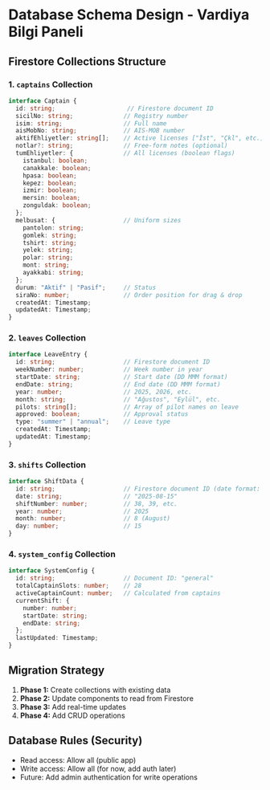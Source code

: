 # Database Schema Design - Vardiya Bilgi Paneli

## Firestore Collections Structure

### 1. `captains` Collection
```typescript
interface Captain {
  id: string;                    // Firestore document ID
  sicilNo: string;              // Registry number
  isim: string;                 // Full name
  aisMobNo: string;             // AIS-MOB number
  aktifEhliyetler: string[];    // Active licenses ["İst", "Çkl", etc.]
  notlar?: string;              // Free-form notes (optional)
  tumEhliyetler: {              // All licenses (boolean flags)
    istanbul: boolean;
    canakkale: boolean;
    hpasa: boolean;
    kepez: boolean;
    izmir: boolean;
    mersin: boolean;
    zonguldak: boolean;
  };
  melbusat: {                   // Uniform sizes
    pantolon: string;
    gomlek: string;
    tshirt: string;
    yelek: string;
    polar: string;
    mont: string;
    ayakkabi: string;
  };
  durum: "Aktif" | "Pasif";     // Status
  siraNo: number;               // Order position for drag & drop
  createdAt: Timestamp;
  updatedAt: Timestamp;
}
```

### 2. `leaves` Collection  
```typescript
interface LeaveEntry {
  id: string;                   // Firestore document ID
  weekNumber: number;           // Week number in year
  startDate: string;            // Start date (DD MMM format)
  endDate: string;              // End date (DD MMM format)
  year: number;                 // 2025, 2026, etc.
  month: string;                // "Ağustos", "Eylül", etc.
  pilots: string[];             // Array of pilot names on leave
  approved: boolean;            // Approval status
  type: "summer" | "annual";    // Leave type
  createdAt: Timestamp;
  updatedAt: Timestamp;
}
```

### 3. `shifts` Collection
```typescript
interface ShiftData {
  id: string;                   // Firestore document ID (date format: YYYY-MM-DD)
  date: string;                 // "2025-08-15"
  shiftNumber: number;          // 38, 39, etc.
  year: number;                 // 2025
  month: number;                // 8 (August)
  day: number;                  // 15
}
```

### 4. `system_config` Collection
```typescript
interface SystemConfig {
  id: string;                   // Document ID: "general"
  totalCaptainSlots: number;    // 28
  activeCaptainCount: number;   // Calculated from captains
  currentShift: {
    number: number;
    startDate: string;
    endDate: string;
  };
  lastUpdated: Timestamp;
}
```

## Migration Strategy

1. **Phase 1:** Create collections with existing data
2. **Phase 2:** Update components to read from Firestore
3. **Phase 3:** Add real-time updates
4. **Phase 4:** Add CRUD operations

## Database Rules (Security)

- Read access: Allow all (public app)
- Write access: Allow all (for now, add auth later)
- Future: Add admin authentication for write operations

